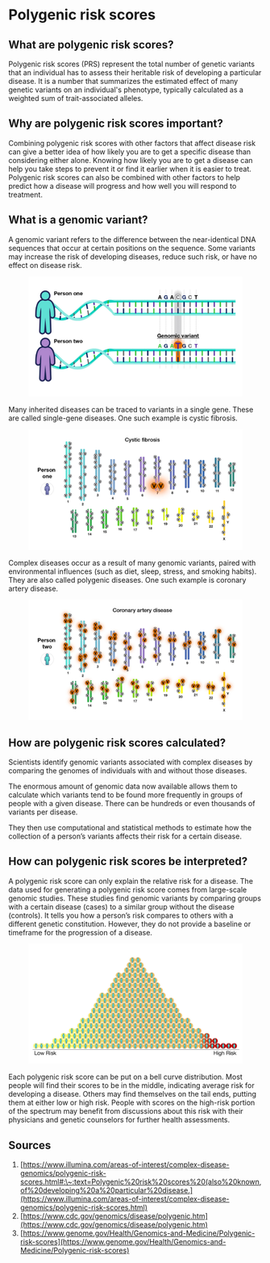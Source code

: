# Polygenic risk scores

## What are polygenic risk scores?

Polygenic risk scores (PRS) represent the total number of genetic variants that an individual has to assess their heritable risk of developing a particular disease. It is a number that summarizes the estimated effect of many genetic variants on an individual's phenotype, typically calculated as a weighted sum of trait-associated alleles.

## Why are polygenic risk scores important?

Combining polygenic risk scores with other factors that affect disease risk can give a better idea of how likely you are to get a specific disease than considering either alone. Knowing how likely you are to get a disease can help you take steps to prevent it or find it earlier when it is easier to treat. Polygenic risk scores can also be combined with other factors to help predict how a disease will progress and how well you will respond to treatment.

## What is a genomic variant?

A genomic variant refers to the difference between the near-identical DNA sequences that occur at certain positions on the sequence. Some variants may increase the risk of developing diseases, reduce such risk, or have no effect on disease risk.&#x20;

<div data-full-width="false">

<figure><img src="../.gitbook/assets/image (4).png" alt=""><figcaption></figcaption></figure>

</div>

Many inherited diseases can be traced to variants in a single gene. These are called single-gene diseases. One such example is cystic fibrosis.

<div data-full-width="false">

<figure><img src="../.gitbook/assets/image (1).png" alt=""><figcaption></figcaption></figure>

</div>

Complex diseases occur as a result of many genomic variants, paired with environmental influences (such as diet, sleep, stress, and smoking habits). They are also called polygenic diseases. One such example is coronary artery disease.

<div data-full-width="false">

<figure><img src="../.gitbook/assets/image (8).png" alt=""><figcaption></figcaption></figure>

</div>

## How are polygenic risk scores calculated?

Scientists identify genomic variants associated with complex diseases by comparing the genomes of individuals with and without those diseases.

The enormous amount of genomic data now available allows them to calculate which variants tend to be found more frequently in groups of people with a given disease. There can be hundreds or even thousands of variants per disease.

They then use computational and statistical methods to estimate how the collection of a person’s variants affects their risk for a certain disease.

## How can polygenic risk scores be interpreted?

A polygenic risk score can only explain the relative risk for a disease. The data used for generating a polygenic risk score comes from large-scale genomic studies. These studies find genomic variants by comparing groups with a certain disease (cases) to a similar group without the disease (controls). It tells you how a person’s risk compares to others with a different genetic constitution. However, they do not provide a baseline or timeframe for the progression of a disease.

<div data-full-width="false">

<figure><img src="../.gitbook/assets/image (7).png" alt=""><figcaption></figcaption></figure>

</div>

Each polygenic risk score can be put on a bell curve distribution. Most people will find their scores to be in the middle, indicating average risk for developing a disease. Others may find themselves on the tail ends, putting them at either low or high risk. People with scores on the high-risk portion of the spectrum may benefit from discussions about this risk with their physicians and genetic counselors for further health assessments.

## Sources

1. [https://www.illumina.com/areas-of-interest/complex-disease-genomics/polygenic-risk-scores.html#:\~:text=Polygenic%20risk%20scores%20(also%20known,of%20developing%20a%20particular%20disease.](https://www.illumina.com/areas-of-interest/complex-disease-genomics/polygenic-risk-scores.html)
2. [https://www.cdc.gov/genomics/disease/polygenic.htm](https://www.cdc.gov/genomics/disease/polygenic.htm)
3. [https://www.genome.gov/Health/Genomics-and-Medicine/Polygenic-risk-scores](https://www.genome.gov/Health/Genomics-and-Medicine/Polygenic-risk-scores)
